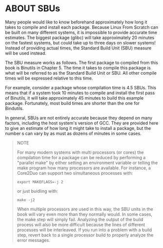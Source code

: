 # ABOUT SBUs

Many people would like to know beforehand approximately how long it takes to compile and install each package. Because Linux From Scratch can be built on many different systems, it is impossible to provide accurate time estimates. The biggest package (glibc) will take approximately 20 minutes on the fastest systems, but could take up to three days on slower systems! Instead of providing actual times, the Standard Build Unit (SBU) measure will be used instead.

The SBU measure works as follows. The first package to compiled from this book is Binutils in Chapter 5. The time it takes to compile this package is what will be referred to as the Standard Build Unit or SBU. All other compile times will be expressed relative to this time.

For example, consider a package whose compilation time is 4.5 SBUs. This means that if a system took 10 minutes to compile and install the first pass of Binutils, it will take approximately 45 minutes to build this example package. Fortunately, most build times are shorter than the one for Bindutils.

In general, SBUs are not entirely accurate because they depend on many factors, including the host system's version of GCC. They are provided here to give an estimate of how long it might take to install a package, but the number s can vary by as must as dozens of minutes in some cases.

> NOTE
>
> For many modern systems with multi processors (or cores) the compilation time for a package can be reduced by performing a "parallel make" by either setting an environment variable or telling the make program how many processors are available. For instance, a Core2Duo can support two simultaneous processes with:
>
> ```export MAKEFLAGS=-j 2```
>
> or just buidling with:
>
> ```make -j2```
>
> When multiple processors are used in this way, the SBU units in the book will vary even more than they normally would. In some cases, the make step will simply fail. Analyzing the output of the build process will also be more difficult because the lines of different processes will be interleaved. If you run into a problem with a build step, revert back to a single processor build to properly analyze the error messages.
